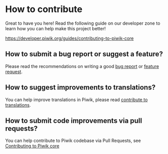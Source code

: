 # How to contribute

Great to have you here! Read the following guide on our developer zone to learn how you can help make this project better!

https://developer.piwik.org/guides/contributing-to-piwik-core

## How to submit a bug report or suggest a feature?
Please read the recommendations on writing a good [bug report](https://developer.piwik.org/guides/core-team-workflow#submitting-a-bug-report) or [feature request](https://developer.piwik.org/guides/core-team-workflow#submitting-a-feature-request).

## How to suggest improvements to translations?

You can help improve translations in Piwik, please read [contribute to translations](https://github.com/piwik/piwik/blob/master/lang/README.md).

## How to submit code improvements via pull requests?

You can help contribute to Piwik codebase via Pull Requests, see [Contributing to Piwik core](https://developer.piwik.org/guides/contributing-to-piwik-core)

